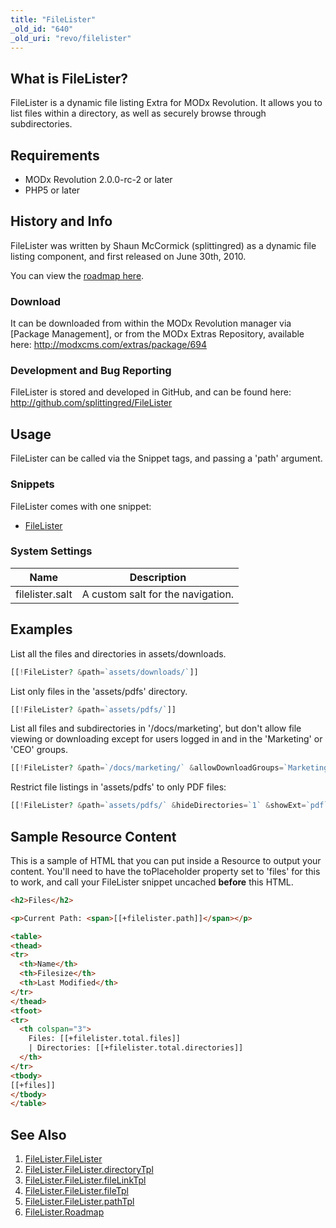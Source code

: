```yaml
---
title: "FileLister"
_old_id: "640"
_old_uri: "revo/filelister"
---
```


## What is FileLister?

FileLister is a dynamic file listing Extra for MODx Revolution. It allows you to list files within a directory, as well as securely browse through subdirectories.

## Requirements

- MODx Revolution 2.0.0-rc-2 or later
- PHP5 or later

## History and Info

FileLister was written by Shaun McCormick (splittingred) as a dynamic file listing component, and first released on June 30th, 2010.

You can view the [roadmap here](/extras/revo/filelister/filelister.roadmap "FileLister.Roadmap").

### Download

It can be downloaded from within the MODx Revolution manager via \[Package Management\], or from the MODx Extras Repository, available here: <http://modxcms.com/extras/package/694>

### Development and Bug Reporting

FileLister is stored and developed in GitHub, and can be found here: <http://github.com/splittingred/FileLister>

## Usage

FileLister can be called via the Snippet tags, and passing a 'path' argument.

### Snippets

FileLister comes with one snippet:

- [FileLister](/extras/revo/filelister/filelister.filelister "FileLister.FileLister")

### System Settings

| Name            | Description                       |
| --------------- | --------------------------------- |
| filelister.salt | A custom salt for the navigation. |

## Examples

List all the files and directories in assets/downloads.

``` php 
[[!FileLister? &path=`assets/downloads/`]]
```

List only files in the 'assets/pdfs' directory.

``` php 
[[!FileLister? &path=`assets/pdfs/`]]
```

List all files and subdirectories in '/docs/marketing', but don't allow file viewing or downloading except for users logged in and in the 'Marketing' or 'CEO' groups.

``` php 
[[!FileLister? &path=`/docs/marketing/` &allowDownloadGroups=`Marketing,CEO`]]
```

Restrict file listings in 'assets/pdfs' to only PDF files:

``` php 
[[!FileLister? &path=`assets/pdfs/` &hideDirectories=`1` &showExt=`pdf`]]
```

## Sample Resource Content

This is a sample of HTML that you can put inside a Resource to output your content. You'll need to have the toPlaceholder property set to 'files' for this to work, and call your FileLister snippet uncached **before** this HTML.

``` html 
<h2>Files</h2>

<p>Current Path: <span>[[+filelister.path]]</span></p>

<table>
<thead>
<tr>
  <th>Name</th>
  <th>Filesize</th>
  <th>Last Modified</th>
</tr>
</thead>
<tfoot>
<tr>
  <th colspan="3">
    Files: [[+filelister.total.files]] 
    | Directories: [[+filelister.total.directories]]
  </th>
</tr>
<tbody>
[[+files]]
</tbody>
</table>
```

## See Also

1. [FileLister.FileLister](/extras/revo/filelister/filelister.filelister)
  1. [FileLister.FileLister.directoryTpl](/extras/revo/filelister/filelister.filelister/filelister.filelister.directorytpl)
  2. [FileLister.FileLister.fileLinkTpl](/extras/revo/filelister/filelister.filelister/filelister.filelister.filelinktpl)
  3. [FileLister.FileLister.fileTpl](/extras/revo/filelister/filelister.filelister/filelister.filelister.filetpl)
  4. [FileLister.FileLister.pathTpl](/extras/revo/filelister/filelister.filelister/filelister.filelister.pathtpl)
2. [FileLister.Roadmap](/extras/revo/filelister/filelister.roadmap)